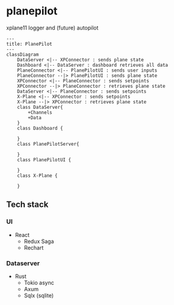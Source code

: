 # planepilot
xplane11 logger and (future) autopilot

```mermaid
---
title: PlanePilot
---
classDiagram
    DataServer <|-- XPConnector : sends plane state
    Dashboard <|-- DataServer : dashboard retrieves all data
    PlaneConnector <|-- PlanePilotUI : sends user inputs
    PlaneConnector --|> PlanePilotUI : sends plane state
    XPConnector <|-- PlaneConnector : sends setpoints
    XPConnector --|> PlaneConnector : retrieves plane state
    DataServer <|-- PlaneConnector : sends setpoints
    X-Plane <|-- XPConnector : sends setpoints
    X-Plane --|> XPConnector : retrieves plane state
    class DataServer{
        +Channels
        +Data
    }
    class Dashboard {

    }
    class PlanePilotServer{

    }
    class PlanePilotUI {

    }
    class X-Plane {

    }
```

## Tech stack

### UI
* React
  * Redux Saga
  * Rechart

###  Dataserver
* Rust
  * Tokio async
  * Axum
  * Sqlx (sqlite)
